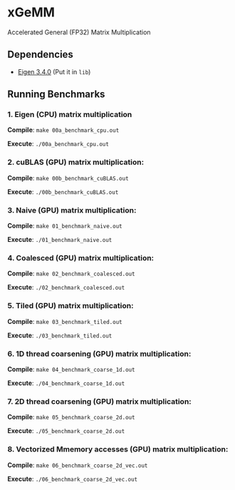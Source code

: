 # xGeMM
Accelerated General (FP32) Matrix Multiplication

## Dependencies
- [Eigen 3.4.0](https://gitlab.com/libeigen/eigen/-/releases/3.4.0) (Put it in `lib`)

## Running Benchmarks
### 1.  Eigen (CPU) matrix multiplication

**Compile**: `make 00a_benchmark_cpu.out`

**Execute**: `./00a_benchmark_cpu.out`

### 2. cuBLAS (GPU) matrix multiplication: 

**Compile**: `make 00b_benchmark_cuBLAS.out`

**Execute**: `./00b_benchmark_cuBLAS.out`

### 3. Naive (GPU) matrix multiplication: 

**Compile**: `make 01_benchmark_naive.out`

**Execute**: `./01_benchmark_naive.out`

### 4. Coalesced (GPU) matrix multiplication: 

**Compile**: `make 02_benchmark_coalesced.out`

**Execute**: `./02_benchmark_coalesced.out`

### 5. Tiled (GPU) matrix multiplication: 

**Compile**: `make 03_benchmark_tiled.out`

**Execute**: `./03_benchmark_tiled.out`

### 6. 1D thread coarsening (GPU) matrix multiplication: 

**Compile**: `make 04_benchmark_coarse_1d.out`

**Execute**: `./04_benchmark_coarse_1d.out`

### 7. 2D thread coarsening (GPU) matrix multiplication: 

**Compile**: `make 05_benchmark_coarse_2d.out`

**Execute**: `./05_benchmark_coarse_2d.out`

### 8. Vectorized Mmemory accesses (GPU) matrix multiplication: 

**Compile**: `make 06_benchmark_coarse_2d_vec.out`

**Execute**: `./06_benchmark_coarse_2d_vec.out`